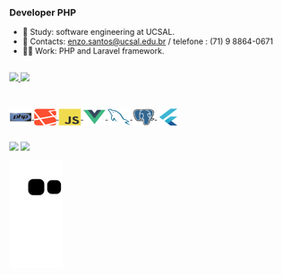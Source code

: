 ### Developer PHP

- 🌱 Study: software engineering at UCSAL.
- 💬 Contacts: enzo.santos@ucsal.edu.br / telefone : (71) 9 8864-0671 
- 👨‍💻 Work: PHP and Laravel framework.

##
 
 <div>
  <a href="https://github.com/EnzoGamaDS">
  <img height="180em" src="https://github-readme-stats.vercel.app/api?username=EnzoGamaDS&show_icons=true&theme=tokyonight&include_all_commits=true&count_private=true"/>
  <img height="150em" src="https://github-readme-stats.vercel.app/api/top-langs/?username=EnzoGamaDS&layout=compact&langs_count=7&theme=tokyonight"/>
</div> 
 
  ##
  
  <div style="display: inline_block"><br>
  <img align="center" alt="Enzo-php" height="30" width="40" src="https://raw.githubusercontent.com/devicons/devicon/master/icons/php/php-original.svg">
  <img align="center" alt="Enzo-Laravel" height="30" width="40" src="https://raw.githubusercontent.com/devicons/devicon/master/icons/laravel/laravel-plain.svg">
  <img align="center" alt="Enzo-js" height="30" width="40" src="https://raw.githubusercontent.com/devicons/devicon/master/icons/javascript/javascript-original.svg">
  <img align="center" alt="Enzo-vue" height="30" width="40" src="https://raw.githubusercontent.com/devicons/devicon/master/icons/vuejs/vuejs-original.svg">   
  <img align="center" alt="Enzo-MySQL" height="30" width="40" src="https://raw.githubusercontent.com/devicons/devicon/master/icons/mysql/mysql-plain.svg">
  <img align="center" alt="Enzo-post" height="30" width="40" src="https://raw.githubusercontent.com/devicons/devicon/master/icons/postgresql/postgresql-original.svg">
  <img align="center" alt="Enzo-flutter" height="30" width="40" src="https://raw.githubusercontent.com/devicons/devicon/master/icons/flutter/flutter-original.svg">  
   
</div>
  
  ##
  
  <div> 
  <a href = "mailto:enzo.santos@ucsal.edu.br"><img src="https://img.shields.io/badge/-Gmail-%23333?style=for-the-badge&logo=gmail&logoColor=white" target="_blank"></a>
  <a href="https://www.linkedin.com/in/enzo-gama-15b203212/" target="_blank"><img src="https://img.shields.io/badge/-LinkedIn-%230077B5?style=for-the-badge&logo=linkedin&logoColor=white" target="_blank"></a> 
 
  ![Snake animation](https://github.com/rafaballerini/rafaballerini/blob/output/github-contribution-grid-snake.svg)
 
</div>
